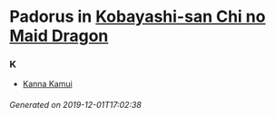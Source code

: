 # Padorus in [Kobayashi-san Chi no Maid Dragon](https://myanimelist.net/manga/80119/Kobayashi-san_Chi_no_Maid_Dragon)

### K
* [Kanna Kamui](https://github.com/shadow578/Project-Padoru/blob/master/table-of-contents/characters/KannaKamui.md)

###### Generated on 2019-12-01T17:02:38
